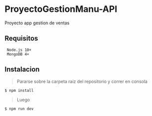 # ProyectoGestionManu-API
Proyecto app gestion de ventas

## Requisitos
```
 Node.js 10+
 MongoDB 4+
 ```
 
## Instalacion
> Pararse sobre la carpeta raiz del repositorio y correr en consola
```shell
$ npm install
```
> Luego
```shell
$ npm run dev
```

